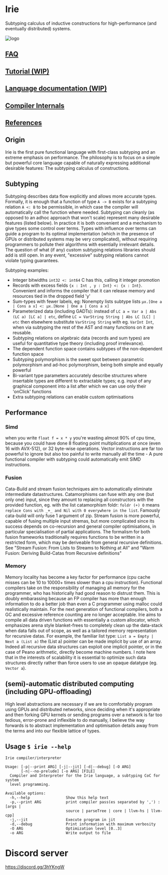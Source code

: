 # Irie
Subtyping calculus of inductive constructions for high-performance (and eventually distributed) systems.

![logo](https://cdn.discordapp.com/attachments/631043990879338496/756673093497520138/logo.png)
## [FAQ](FAQ.md)
## [Tutorial (WIP)](tutorial.md)
## [Language documentation (WIP)](languageDocumentation.md)
## [Compiler Internals](../compiler/README.md)
## [References](references)

## Origin
Irie is the first pure functional language with first-class subtyping and an extreme emphasis on performance. The philosophy is to focus on a simple but powerful core language capable of naturally expressing additional desirable features: The subtyping calculus of constructions.

## Subtyping
Subtyping describes data flow explicitly and allows more accurate types. Formally, it is enough that a function of type `A -> B` exists for a subtyping relation `A <: B` to be permissible, in which case the compiler will automatically call the function where needed. Subtyping can cleanly (as opposed to an adhoc approach that won't scale) represent many desirable features (listed below). In practice it is both convenient and a mechanism to give types some control over terms. Types with influence over terms can guide a program to its optimal implementation (which in the presence of GPUs or distributed systems may be very complicated), without requiring programmers to pollute their algorithms with esentially irrelevant details. The question of what (if any) custom subtyping relations libraries should add is still open. In any event, "excessive" subtyping relations cannot violate typing guarantees.

Subtyping examples:
* Integer bitwidths `int32 <: int64` C has this, calling it integer promotion
* Records with excess fields  `{x : Int , y : Int} <: {x : Int}`. Convenient and informs the compiler that it can release memory and resources tied in the dropped field 'y'
* Sum-types with fewer labels, eg: Nonempty lists subtype lists `µx.[One a | Cons a x] <: μx.[None | One a | Cons a x]`
* Parameterized data (including GADTs): instead of `LC a = Var a | Abs (LC a) [LC a] | etc`, define `LC = VarString String | Abs LC [LC] | etc` then elsewhere substitute `VarString String` with eg. `VarInt Int`, when via subtyping the rest of the AST and many functions on it are reusable.
* Subtyping relations on algebraic data (records and sum types) are useful for quantitative type theory (including proof irrelevance).
* The dependent function space contains subtypes of the non-dependent function space
* Subtyping polymorphism is the sweet spot between parametric polymorphism and ad-hoc polymorphism, being both simple and equally powerful
* Bi-variant type parameters accurately describe structures where insertable types are different to extractable types; e.g. input of any graphical component into a list after which we can use only their 'onClick' functions
* Extra subtyping relations can enable custom optimisations

## Performance
### Simd
when you write `float f = x * y` you're wasting almost 90% of cpu time, because you could have done 8 floating point multiplications at once (even 16 with AVX-512), or 32 byte-wise operations. Vector instructions are far too powerful to ignore but also too painful to write manually all the time - A pure functional compiler with subtyping could automatically emit SIMD instructions.

### Fusion
Cata-Build and stream fusion techniques aim to automatically eliminate intermediate datastructures. Catamorphisms can fuse with any one (but only one) input, since they amount to replacing all constructors with the provided function, eg. with the list catamorphism foldr: `foldr (+) 0` means `replace Cons with _+_ and Nil with 0 everywhere in the list`. Famously cata-build will only fuse 1 argument of zip. Stream fusion is more powerful, capable of fusing multiple input stremas, but more complicated since its success depends on co-recursion and general compiler optimisations, in particular specialisation of partial applications. The formalism for both fusion frameworks traditionally requires functions to be written in a restricted form, which may be deriveable from general recursive definitions. See "Stream Fusion: From Lists to Streams to Nothing at All" and "Warm Fusion: Deriving Build-Catas from Recursive definitions"

### Memory
Memory locality has become a key factor for performance (cpu cache misses can be 10 to 10000+ times slower than a cpu instruction). Functional compilers take on the responsibility of managing all memory for the programmer, who has historically had good reason to distrust them. This is doubly embarassing because an FP compiler has more than enough information to do a better job than even a C programmer using malloc could realistically maintain. For the next generation of functional compilers, both a GC and excessive reference counting are no longer acceptable. Irie aims to compile all data driven functions with essentially a custom allocator, which emphasizes arena style blanket-frees to completely clean up the data-stack when data falls out of scope, as well as a tailored memory representation for recursive datas. For example, the familiar list type: `List a = Empty | Next a (List a)` the (List a) pointer can be made implicit by use of an array. Indeed all recursive data structures can exploit one implicit pointer, or in the case of Peano arithmetic, directly become machine numbers. I note here that in the interests of scalability it is essential to optimize such data structures directly rather than force users to use an opaque datatype (eg. `Vector a`).

## (semi)-automatic distributed computing (including GPU-offloading)
High level abstractions are necessary if we are to comfortably program using GPUs and distributed networks, since deciding when it's appropriate and then forking GPU kernels or sending programs over a network is far too tedious, error-prone and inflexible to do manually, I believe the way forwards is to abstract implementation and optimisation details away from the terms and into our flexible lattice of types.

## Usage `$ irie --help`
```
Irie compiler/interpreter

Usage: [-p|--print ARG] [-j|--jit] [-d|--debug] [-O ARG]
       [-n|--no-prelude] [-o ARG] [FILE]
  Compiler and Interpreter for the Irie language, a subtyping CoC for system
  level programming.

Available options:
  -h,--help                Show this help text
  -p,--print ARG           print compiler pass(es separated by ',') : [args |
                           source | parseTree | core | llvm-hs | llvm-cpp]
  -j,--jit                 Execute program in jit
  -d,--debug               Print information with maximum verbosity
  -O ARG                   Optimization level [0..3]
  -o ARG                   Write output to file
```

# Discord server
https://discord.gg/3hYKngW
